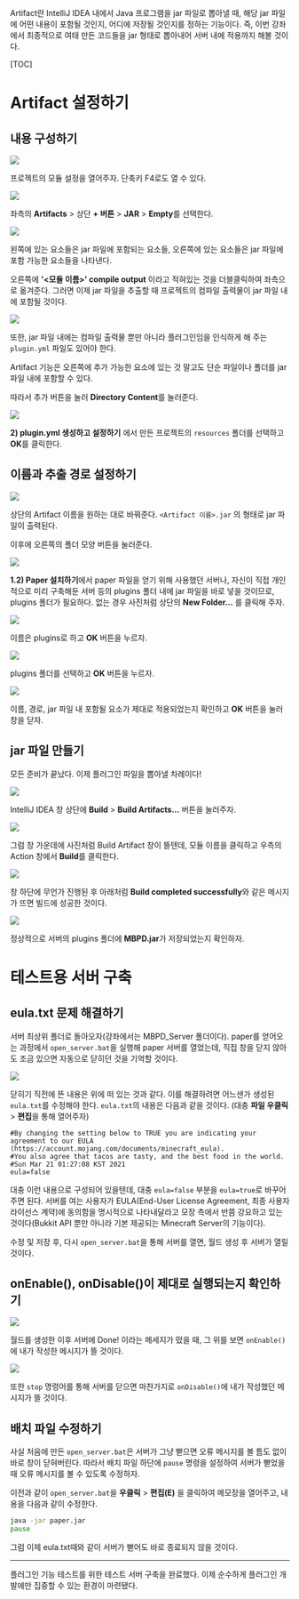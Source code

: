 Artifact란 IntelliJ IDEA 내에서 Java 프로그램을 jar 파일로 뽑아낼 때, 해당 jar 파일에 어떤 내용이 포함될 것인지, 어디에 저장될 것인지를 정하는 기능이다. 즉, 이번 강좌에서 최종적으로 여태 만든 코드들을 jar 형태로 뽑아내어 서버 내에 적용까지 해볼 것이다.

[TOC]

# Artifact 설정하기

## 내용 구성하기

![](https://raw.githubusercontent.com/MBAPD/mbpd/main/%E2%85%A0.%20%EB%A7%A8%20%EB%95%85%EC%97%90%20%ED%97%A4%EB%94%A9%ED%95%98%EA%B8%B0/2.%20%EC%B2%AB%20%ED%94%84%EB%A1%9C%EC%A0%9D%ED%8A%B8%20%EB%A7%8C%EB%93%A4%EA%B8%B0/3%20-%20Artifact%20%EC%84%A4%EC%A0%95%ED%95%98%EA%B3%A0%20%EB%B9%8C%EB%93%9C%2C%20%ED%85%8C%EC%8A%A4%ED%8A%B8%EC%9A%A9%20%EC%84%9C%EB%B2%84%20%EA%B5%AC%EC%B6%95%ED%95%98%EA%B8%B0/1.png)

프로젝트의 모듈 설정을 열어주자. 단축키 F4로도 열 수 있다.

![](https://raw.githubusercontent.com/MBAPD/mbpd/main/%E2%85%A0.%20%EB%A7%A8%20%EB%95%85%EC%97%90%20%ED%97%A4%EB%94%A9%ED%95%98%EA%B8%B0/2.%20%EC%B2%AB%20%ED%94%84%EB%A1%9C%EC%A0%9D%ED%8A%B8%20%EB%A7%8C%EB%93%A4%EA%B8%B0/3%20-%20Artifact%20%EC%84%A4%EC%A0%95%ED%95%98%EA%B3%A0%20%EB%B9%8C%EB%93%9C%2C%20%ED%85%8C%EC%8A%A4%ED%8A%B8%EC%9A%A9%20%EC%84%9C%EB%B2%84%20%EA%B5%AC%EC%B6%95%ED%95%98%EA%B8%B0/2.png)

좌측의 **Artifacts** > 상단 **+ 버튼** > **JAR** > **Empty**를 선택한다.

![](https://raw.githubusercontent.com/MBAPD/mbpd/main/%E2%85%A0.%20%EB%A7%A8%20%EB%95%85%EC%97%90%20%ED%97%A4%EB%94%A9%ED%95%98%EA%B8%B0/2.%20%EC%B2%AB%20%ED%94%84%EB%A1%9C%EC%A0%9D%ED%8A%B8%20%EB%A7%8C%EB%93%A4%EA%B8%B0/3%20-%20Artifact%20%EC%84%A4%EC%A0%95%ED%95%98%EA%B3%A0%20%EB%B9%8C%EB%93%9C%2C%20%ED%85%8C%EC%8A%A4%ED%8A%B8%EC%9A%A9%20%EC%84%9C%EB%B2%84%20%EA%B5%AC%EC%B6%95%ED%95%98%EA%B8%B0/3.png)

왼쪽에 있는 요소들은 jar 파일에 포함되는 요소들, 오른쪽에 있는 요소들은 jar 파일에 포함 가능한 요소들을 나타낸다.

오른쪽에 **'<모듈 이름>' compile output** 이라고 적혀있는 것을 더블클릭하여 좌측으로 옮겨준다. 그러면 이제 jar 파일을 추출할 때 프로젝트의 컴파일 출력물이 jar 파일 내에 포함될 것이다.

![](https://raw.githubusercontent.com/MBAPD/mbpd/main/%E2%85%A0.%20%EB%A7%A8%20%EB%95%85%EC%97%90%20%ED%97%A4%EB%94%A9%ED%95%98%EA%B8%B0/2.%20%EC%B2%AB%20%ED%94%84%EB%A1%9C%EC%A0%9D%ED%8A%B8%20%EB%A7%8C%EB%93%A4%EA%B8%B0/3%20-%20Artifact%20%EC%84%A4%EC%A0%95%ED%95%98%EA%B3%A0%20%EB%B9%8C%EB%93%9C%2C%20%ED%85%8C%EC%8A%A4%ED%8A%B8%EC%9A%A9%20%EC%84%9C%EB%B2%84%20%EA%B5%AC%EC%B6%95%ED%95%98%EA%B8%B0/4.png)

또한, jar 파일 내에는 컴파일 출력물 뿐만 아니라 플러그인임을 인식하게 해 주는 `plugin.yml` 파일도 있어야 한다.

Artifact 기능은 오른쪽에 추가 가능한 요소에 있는 것 말고도 단순 파일이나 폴더를 jar 파일 내에 포함할 수 있다.

따라서 추가 버튼을 눌러 **Directory Content**를 눌러준다. 

![](https://raw.githubusercontent.com/MBAPD/mbpd/main/%E2%85%A0.%20%EB%A7%A8%20%EB%95%85%EC%97%90%20%ED%97%A4%EB%94%A9%ED%95%98%EA%B8%B0/2.%20%EC%B2%AB%20%ED%94%84%EB%A1%9C%EC%A0%9D%ED%8A%B8%20%EB%A7%8C%EB%93%A4%EA%B8%B0/3%20-%20Artifact%20%EC%84%A4%EC%A0%95%ED%95%98%EA%B3%A0%20%EB%B9%8C%EB%93%9C%2C%20%ED%85%8C%EC%8A%A4%ED%8A%B8%EC%9A%A9%20%EC%84%9C%EB%B2%84%20%EA%B5%AC%EC%B6%95%ED%95%98%EA%B8%B0/5.png)

**2) plugin.yml 생성하고 설정하기** 에서 만든 프로젝트의 `resources` 폴더를 선택하고 **OK**를 클릭한다.

## 이름과 추출 경로 설정하기

![](https://raw.githubusercontent.com/MBAPD/mbpd/main/%E2%85%A0.%20%EB%A7%A8%20%EB%95%85%EC%97%90%20%ED%97%A4%EB%94%A9%ED%95%98%EA%B8%B0/2.%20%EC%B2%AB%20%ED%94%84%EB%A1%9C%EC%A0%9D%ED%8A%B8%20%EB%A7%8C%EB%93%A4%EA%B8%B0/3%20-%20Artifact%20%EC%84%A4%EC%A0%95%ED%95%98%EA%B3%A0%20%EB%B9%8C%EB%93%9C%2C%20%ED%85%8C%EC%8A%A4%ED%8A%B8%EC%9A%A9%20%EC%84%9C%EB%B2%84%20%EA%B5%AC%EC%B6%95%ED%95%98%EA%B8%B0/6.png)

상단의 Artifact 이름을 원하는 대로 바꿔준다. `<Artifact 이름>.jar` 의 형태로 jar 파일이 출력된다.

이후에 오른쪽의 폴더 모양 버튼을 눌러준다.

![](https://raw.githubusercontent.com/MBAPD/mbpd/main/%E2%85%A0.%20%EB%A7%A8%20%EB%95%85%EC%97%90%20%ED%97%A4%EB%94%A9%ED%95%98%EA%B8%B0/2.%20%EC%B2%AB%20%ED%94%84%EB%A1%9C%EC%A0%9D%ED%8A%B8%20%EB%A7%8C%EB%93%A4%EA%B8%B0/3%20-%20Artifact%20%EC%84%A4%EC%A0%95%ED%95%98%EA%B3%A0%20%EB%B9%8C%EB%93%9C%2C%20%ED%85%8C%EC%8A%A4%ED%8A%B8%EC%9A%A9%20%EC%84%9C%EB%B2%84%20%EA%B5%AC%EC%B6%95%ED%95%98%EA%B8%B0/7.png)

**1.2) Paper 설치하기**에서 paper 파일을 얻기 위해 사용했던 서버나, 자신이 직접 개인적으로 미리 구축해둔 서버 등의 plugins 폴더 내에 jar 파일을 바로 넣을 것이므로, plugins 폴더가 필요하다. 없는 경우 사진처럼 상단의 **New Folder...** 를 클릭해 주자.

![](https://raw.githubusercontent.com/MBAPD/mbpd/main/%E2%85%A0.%20%EB%A7%A8%20%EB%95%85%EC%97%90%20%ED%97%A4%EB%94%A9%ED%95%98%EA%B8%B0/2.%20%EC%B2%AB%20%ED%94%84%EB%A1%9C%EC%A0%9D%ED%8A%B8%20%EB%A7%8C%EB%93%A4%EA%B8%B0/3%20-%20Artifact%20%EC%84%A4%EC%A0%95%ED%95%98%EA%B3%A0%20%EB%B9%8C%EB%93%9C%2C%20%ED%85%8C%EC%8A%A4%ED%8A%B8%EC%9A%A9%20%EC%84%9C%EB%B2%84%20%EA%B5%AC%EC%B6%95%ED%95%98%EA%B8%B0/8.png)

이름은 plugins로 하고 **OK** 버튼을 누르자.

![](https://raw.githubusercontent.com/MBAPD/mbpd/main/%E2%85%A0.%20%EB%A7%A8%20%EB%95%85%EC%97%90%20%ED%97%A4%EB%94%A9%ED%95%98%EA%B8%B0/2.%20%EC%B2%AB%20%ED%94%84%EB%A1%9C%EC%A0%9D%ED%8A%B8%20%EB%A7%8C%EB%93%A4%EA%B8%B0/3%20-%20Artifact%20%EC%84%A4%EC%A0%95%ED%95%98%EA%B3%A0%20%EB%B9%8C%EB%93%9C%2C%20%ED%85%8C%EC%8A%A4%ED%8A%B8%EC%9A%A9%20%EC%84%9C%EB%B2%84%20%EA%B5%AC%EC%B6%95%ED%95%98%EA%B8%B0/9.png)

plugins 폴더를 선택하고 **OK** 버튼을 누르자.

![](https://raw.githubusercontent.com/MBAPD/mbpd/main/%E2%85%A0.%20%EB%A7%A8%20%EB%95%85%EC%97%90%20%ED%97%A4%EB%94%A9%ED%95%98%EA%B8%B0/2.%20%EC%B2%AB%20%ED%94%84%EB%A1%9C%EC%A0%9D%ED%8A%B8%20%EB%A7%8C%EB%93%A4%EA%B8%B0/3%20-%20Artifact%20%EC%84%A4%EC%A0%95%ED%95%98%EA%B3%A0%20%EB%B9%8C%EB%93%9C%2C%20%ED%85%8C%EC%8A%A4%ED%8A%B8%EC%9A%A9%20%EC%84%9C%EB%B2%84%20%EA%B5%AC%EC%B6%95%ED%95%98%EA%B8%B0/10.png)

이름, 경로, jar 파일 내 포함될 요소가 제대로 적용되었는지 확인하고 **OK** 버튼을 눌러 창을 닫자.

## jar 파일 만들기
모든 준비가 끝났다. 이제 플러그인 파일을 뽑아낼 차례이다!

![](https://raw.githubusercontent.com/MBAPD/mbpd/main/%E2%85%A0.%20%EB%A7%A8%20%EB%95%85%EC%97%90%20%ED%97%A4%EB%94%A9%ED%95%98%EA%B8%B0/2.%20%EC%B2%AB%20%ED%94%84%EB%A1%9C%EC%A0%9D%ED%8A%B8%20%EB%A7%8C%EB%93%A4%EA%B8%B0/3%20-%20Artifact%20%EC%84%A4%EC%A0%95%ED%95%98%EA%B3%A0%20%EB%B9%8C%EB%93%9C%2C%20%ED%85%8C%EC%8A%A4%ED%8A%B8%EC%9A%A9%20%EC%84%9C%EB%B2%84%20%EA%B5%AC%EC%B6%95%ED%95%98%EA%B8%B0/11.png)

IntelliJ IDEA 창 상단에 **Build** > **Build Artifacts...** 버튼을 눌러주자.

![](https://raw.githubusercontent.com/MBAPD/mbpd/main/%E2%85%A0.%20%EB%A7%A8%20%EB%95%85%EC%97%90%20%ED%97%A4%EB%94%A9%ED%95%98%EA%B8%B0/2.%20%EC%B2%AB%20%ED%94%84%EB%A1%9C%EC%A0%9D%ED%8A%B8%20%EB%A7%8C%EB%93%A4%EA%B8%B0/3%20-%20Artifact%20%EC%84%A4%EC%A0%95%ED%95%98%EA%B3%A0%20%EB%B9%8C%EB%93%9C%2C%20%ED%85%8C%EC%8A%A4%ED%8A%B8%EC%9A%A9%20%EC%84%9C%EB%B2%84%20%EA%B5%AC%EC%B6%95%ED%95%98%EA%B8%B0/12.png)

그럼 창 가운데에 사진처럼 Build Artifact 창이 뜰텐데, 모듈 이름을 클릭하고 우측의 Action 창에서 **Build**를 클릭한다. 

![](https://raw.githubusercontent.com/MBAPD/mbpd/main/%E2%85%A0.%20%EB%A7%A8%20%EB%95%85%EC%97%90%20%ED%97%A4%EB%94%A9%ED%95%98%EA%B8%B0/2.%20%EC%B2%AB%20%ED%94%84%EB%A1%9C%EC%A0%9D%ED%8A%B8%20%EB%A7%8C%EB%93%A4%EA%B8%B0/3%20-%20Artifact%20%EC%84%A4%EC%A0%95%ED%95%98%EA%B3%A0%20%EB%B9%8C%EB%93%9C%2C%20%ED%85%8C%EC%8A%A4%ED%8A%B8%EC%9A%A9%20%EC%84%9C%EB%B2%84%20%EA%B5%AC%EC%B6%95%ED%95%98%EA%B8%B0/13.png)

창 하단에 무언가 진행된 후 아래처럼 **Build completed successfully**와 같은 메시지가 뜨면 빌드에 성공한 것이다.

![](https://raw.githubusercontent.com/MBAPD/mbpd/main/%E2%85%A0.%20%EB%A7%A8%20%EB%95%85%EC%97%90%20%ED%97%A4%EB%94%A9%ED%95%98%EA%B8%B0/2.%20%EC%B2%AB%20%ED%94%84%EB%A1%9C%EC%A0%9D%ED%8A%B8%20%EB%A7%8C%EB%93%A4%EA%B8%B0/3%20-%20Artifact%20%EC%84%A4%EC%A0%95%ED%95%98%EA%B3%A0%20%EB%B9%8C%EB%93%9C%2C%20%ED%85%8C%EC%8A%A4%ED%8A%B8%EC%9A%A9%20%EC%84%9C%EB%B2%84%20%EA%B5%AC%EC%B6%95%ED%95%98%EA%B8%B0/14.png)

정상적으로 서버의 plugins 폴더에 **MBPD.jar**가 저장되었는지 확인하자.

# 테스트용 서버 구축

## eula.txt 문제 해결하기

서버 최상위 폴더로 돌아오자(강좌에서는 MBPD_Server 폴더이다). paper를 얻어오는 과정에서 `open_server.bat`을 실행해 paper 서버를 열었는데, 직접 창을 닫지 않아도 조금 있으면 자동으로 닫히던 것을 기억할 것이다.

![](https://raw.githubusercontent.com/MBAPD/mbpd/main/%E2%85%A0.%20%EB%A7%A8%20%EB%95%85%EC%97%90%20%ED%97%A4%EB%94%A9%ED%95%98%EA%B8%B0/2.%20%EC%B2%AB%20%ED%94%84%EB%A1%9C%EC%A0%9D%ED%8A%B8%20%EB%A7%8C%EB%93%A4%EA%B8%B0/3%20-%20Artifact%20%EC%84%A4%EC%A0%95%ED%95%98%EA%B3%A0%20%EB%B9%8C%EB%93%9C%2C%20%ED%85%8C%EC%8A%A4%ED%8A%B8%EC%9A%A9%20%EC%84%9C%EB%B2%84%20%EA%B5%AC%EC%B6%95%ED%95%98%EA%B8%B0/15.png)

닫히기 직전에 뜬 내용은 위에 떠 있는 것과 같다. 이를 해결하려면 어느샌가 생성된 `eula.txt`를 수정해야 한다. `eula.txt`의 내용은 다음과 같을 것이다. (대충 **파일 우클릭** > **편집**을 통해 열어주자)

```
#By changing the setting below to TRUE you are indicating your agreement to our EULA (https://account.mojang.com/documents/minecraft_eula).
#You also agree that tacos are tasty, and the best food in the world.
#Sun Mar 21 01:27:08 KST 2021
eula=false
```

대충 이런 내용으로 구성되어 있을텐데, 대충 `eula=false` 부분을 `eula=true`로 바꾸어주면 된다. 서버를 여는 사용자가 EULA(End-User License Agreement, 최종 사용자 라이선스 계약)에 동의함을 명시적으로 나타내달라고 모장 측에서 반쯤 강요하고 있는 것이다(Bukkit API 뿐만 아니라 기본 제공되는 Minecraft Server의 기능이다).

수정 및 저장 후, 다시 `open_server.bat`을 통해 서버를 열면, 월드 생성 후 서버가 열릴 것이다.

## onEnable(), onDisable()이 제대로 실행되는지 확인하기

![](https://raw.githubusercontent.com/MBAPD/mbpd/main/%E2%85%A0.%20%EB%A7%A8%20%EB%95%85%EC%97%90%20%ED%97%A4%EB%94%A9%ED%95%98%EA%B8%B0/2.%20%EC%B2%AB%20%ED%94%84%EB%A1%9C%EC%A0%9D%ED%8A%B8%20%EB%A7%8C%EB%93%A4%EA%B8%B0/3%20-%20Artifact%20%EC%84%A4%EC%A0%95%ED%95%98%EA%B3%A0%20%EB%B9%8C%EB%93%9C%2C%20%ED%85%8C%EC%8A%A4%ED%8A%B8%EC%9A%A9%20%EC%84%9C%EB%B2%84%20%EA%B5%AC%EC%B6%95%ED%95%98%EA%B8%B0/16.png)

월드를 생성한 이후 서버에 Done! 이라는 메세지가 떴을 때, 그 위를 보면 `onEnable()`에 내가 작성한 메시지가 뜰 것이다.

![](https://raw.githubusercontent.com/MBAPD/mbpd/main/%E2%85%A0.%20%EB%A7%A8%20%EB%95%85%EC%97%90%20%ED%97%A4%EB%94%A9%ED%95%98%EA%B8%B0/2.%20%EC%B2%AB%20%ED%94%84%EB%A1%9C%EC%A0%9D%ED%8A%B8%20%EB%A7%8C%EB%93%A4%EA%B8%B0/3%20-%20Artifact%20%EC%84%A4%EC%A0%95%ED%95%98%EA%B3%A0%20%EB%B9%8C%EB%93%9C%2C%20%ED%85%8C%EC%8A%A4%ED%8A%B8%EC%9A%A9%20%EC%84%9C%EB%B2%84%20%EA%B5%AC%EC%B6%95%ED%95%98%EA%B8%B0/17.png)

또한 `stop` 명령어를 통해 서버를 닫으면 마찬가지로 `onDisable()`에 내가 작성했던 메시지가 뜰 것이다.

## 배치 파일 수정하기

사실 처음에 만든 `open_server.bat`은 서버가 그냥 뻗으면 오류 메시지를 볼 틈도 없이 바로 창이 닫혀버린다. 따라서 배치 파일 하단에 `pause` 명령을 설정하여 서버가 뻗었을 때 오류 메시지를 볼 수 있도록 수정하자.

이전과 같이 `open_server.bat`을 **우클릭** > **편집(E)** 을 클릭하여 메모장을 열어주고, 내용을 다음과 같이 수정한다.

```bat
java -jar paper.jar
pause
```

그럼 이제 eula.txt때와 같이 서버가 뻗어도 바로 종료되지 않을 것이다.

-----

플러그인 기능 테스트를 위한 테스트 서버 구축을 완료했다. 이제 순수하게 플러그인 개발에만 집중할 수 있는 환경이 마련됐다.